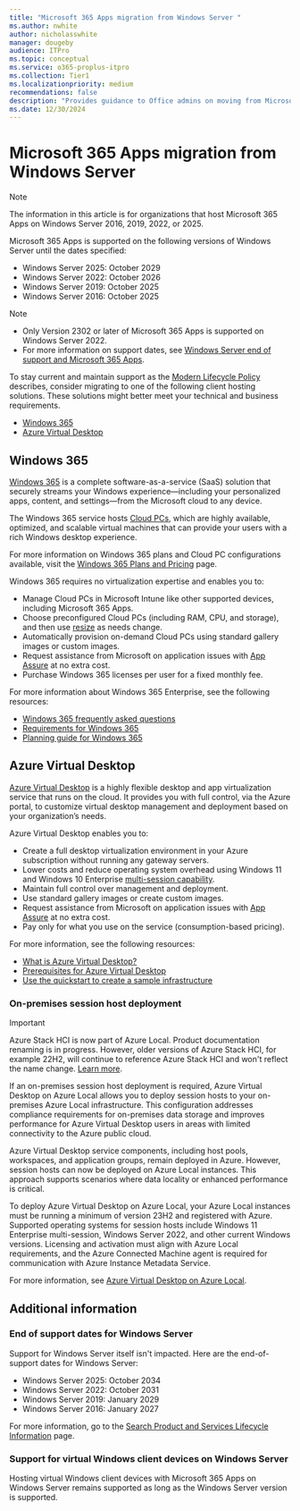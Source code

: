 ```yaml
---
title: "Microsoft 365 Apps migration from Windows Server "
ms.author: nwhite
author: nicholasswhite
manager: dougeby
audience: ITPro
ms.topic: conceptual
ms.service: o365-proplus-itpro
ms.collection: Tier1
ms.localizationpriority: medium
recommendations: false
description: "Provides guidance to Office admins on moving from Microsoft 365 Apps on Windows Server to either Windows 365 or Azure Virtual Desktop."
ms.date: 12/30/2024
---
```

# Microsoft 365 Apps migration from Windows Server

> [!NOTE]
> The information in this article is for organizations that host Microsoft 365 Apps on Windows Server 2016, 2019, 2022, or 2025.

Microsoft 365 Apps is supported on the following versions of Windows Server until the dates specified:

- Windows Server 2025: October 2029
- Windows Server 2022: October 2026
- Windows Server 2019: October 2025
- Windows Server 2016: October 2025

> [!NOTE]
> - Only Version 2302 or later of Microsoft 365 Apps is supported on Windows Server 2022.
> - For more information on support dates, see [Windows Server end of support and Microsoft 365 Apps](windows-server-support.md).

To stay current and maintain support as the [Modern Lifecycle Policy](/lifecycle/policies/modern) describes, consider migrating to one of the following client hosting solutions. These solutions might better meet your technical and business requirements.

- [Windows 365](#windows-365)
- [Azure Virtual Desktop](#azure-virtual-desktop)

## Windows 365

[Windows 365](https://www.microsoft.com/windows-365) is a complete software-as-a-service (SaaS) solution that securely streams your Windows experience—including your personalized apps, content, and settings—from the Microsoft cloud to any device.

The Windows 365 service hosts [Cloud PCs](/windows-365/overview#what-is-a-cloud-pc), which are highly available, optimized, and scalable virtual machines that can provide your users with a rich Windows desktop experience.

For more information on Windows 365 plans and Cloud PC configurations available, visit the [Windows 365 Plans and Pricing](https://www.microsoft.com/windows-365/business/compare-plans-pricing) page.

Windows 365 requires no virtualization expertise and enables you to:

- Manage Cloud PCs in Microsoft Intune like other supported devices, including Microsoft 365 Apps.
- Choose preconfigured Cloud PCs (including RAM, CPU, and storage), and then use [resize](/windows-365/enterprise/resize-cloud-pc) as needs change.
- Automatically provision on-demand Cloud PCs using standard gallery images or custom images.
- Request assistance from Microsoft on application issues with [App Assure](https://www.microsoft.com/fasttrack/microsoft-365/app-assure) at no extra cost.
- Purchase Windows 365 licenses per user for a fixed monthly fee.

For more information about Windows 365 Enterprise, see the following resources:

- [Windows 365 frequently asked questions](https://www.microsoft.com/windows-365/faq)
- [Requirements for Windows 365](/windows-365/enterprise/requirements)
- [Planning guide for Windows 365](/windows-365/enterprise/planning-guide)

## Azure Virtual Desktop

[Azure Virtual Desktop](https://azure.microsoft.com/services/virtual-desktop/) is a highly flexible desktop and app virtualization service that runs on the cloud. It provides you with full control, via the Azure portal, to customize virtual desktop management and deployment based on your organization’s needs.

Azure Virtual Desktop enables you to:

- Create a full desktop virtualization environment in your Azure subscription without running any gateway servers.
- Lower costs and reduce operating system overhead using Windows 11 and Windows 10 Enterprise [multi-session capability](/azure/virtual-desktop/windows-multisession-faq).
- Maintain full control over management and deployment.
- Use standard gallery images or create custom images.
- Request assistance from Microsoft on application issues with [App Assure](https://www.microsoft.com/fasttrack/microsoft-365/app-assure) at no extra cost.
- Pay only for what you use on the service (consumption-based pricing).

For more information, see the following resources:

- [What is Azure Virtual Desktop?](/azure/virtual-desktop/overview)
- [Prerequisites for Azure Virtual Desktop](/azure/virtual-desktop/prerequisites)
- [Use the quickstart to create a sample infrastructure](/azure/virtual-desktop/quickstart)

### On-premises session host deployment

> [!IMPORTANT]
> Azure Stack HCI is now part of Azure Local. Product documentation renaming is in progress. However, older versions of Azure Stack HCI, for example 22H2, will continue to reference Azure Stack HCI and won't reflect the name change. [Learn more](https://aka.ms/azloc-promo).

If an on-premises session host deployment is required, Azure Virtual Desktop on Azure Local allows you to deploy session hosts to your on-premises Azure Local infrastructure. This configuration addresses compliance requirements for on-premises data storage and improves performance for Azure Virtual Desktop users in areas with limited connectivity to the Azure public cloud.

Azure Virtual Desktop service components, including host pools, workspaces, and application groups, remain deployed in Azure. However, session hosts can now be deployed on Azure Local instances. This approach supports scenarios where data locality or enhanced performance is critical.

To deploy Azure Virtual Desktop on Azure Local, your Azure Local instances must be running a minimum of version 23H2 and registered with Azure. Supported operating systems for session hosts include Windows 11 Enterprise multi-session, Windows Server 2022, and other current Windows versions. Licensing and activation must align with Azure Local requirements, and the Azure Connected Machine agent is required for communication with Azure Instance Metadata Service.

For more information, see [Azure Virtual Desktop on Azure Local](/azure/virtual-desktop/azure-local-overview).

## Additional information

### End of support dates for Windows Server

Support for Windows Server itself isn't impacted. Here are the end-of-support dates for Windows Server:

- Windows Server 2025: October 2034
- Windows Server 2022: October 2031
- Windows Server 2019: January 2029
- Windows Server 2016: January 2027

For more information, go to the [Search Product and Services Lifecycle Information](/lifecycle/products/) page.

### Support for virtual Windows client devices on Windows Server

Hosting virtual Windows client devices with Microsoft 365 Apps on Windows Server remains supported as long as the Windows Server version is supported.
